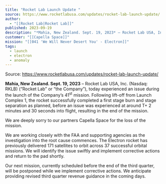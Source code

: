 ```yaml
---
title: "Rocket Lab Launch Update "
source: https://www.rocketlabusa.com/updates/rocket-lab-launch-update/
author:
  - "[[Rocket Lab|Rocket Lab]]"
published: 2023-09-19
description: "*Mahia, New Zealand. Sept. 19, 2023* – Rocket Lab USA, Inc. (Nasdaq: RKLB) (“Rocket Lab” or “the Company”), today experienced an issue during the launch of the Company’s 41st mission. Following lift-off from Launch Complex 1, the rocket successfully completed a first stage burn and stage separation as planned, before an issue was experienced at around T+ 2 minutes and 30 seconds into flight, resulting in the end of the mission."
customer: "[[Capella Space]]"
mission: "[[041 'We Will Never Desert You' - Electron]]"
tags:
  - launch
  - electron
  - anomaly
---
```


Source: https://www.rocketlabusa.com/updates/rocket-lab-launch-update/

**Mahia, New Zealand. Sept. 19, 2023** – Rocket Lab USA, Inc. (Nasdaq: RKLB) (“Rocket Lab” or “the Company”), today experienced an issue during the launch of the Company’s 41<sup>st</sup> mission. Following lift-off from Launch Complex 1, the rocket successfully completed a first stage burn and stage separation as planned, before an issue was experienced at around T+ 2 minutes and 30 seconds into flight, resulting in the end of the mission.

We are deeply sorry to our partners Capella Space for the loss of the mission.

We are working closely with the FAA and supporting agencies as the investigation into the root cause commences. The Electron rocket has previously delivered 171 satellites to orbit across 37 successful orbital missions. We will identify the issue swiftly and implement corrective actions and return to the pad shortly.

Our next mission, currently scheduled before the end of the third quarter, will be postponed while we implement corrective actions. We anticipate providing revised third quarter revenue guidance in the coming days.

